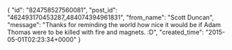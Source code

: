  {
   "id": "824758527560081",
   "post_id": "462493170453287_484074394961831",
   "from_name": "Scott Duncan",
   "message": "Thanks for reminding the world how nice it would be if Adam Thomas were to be killed with fire and magnets. :D",
   "created_time": "2015-05-01T02:23:34+0000"
 }
